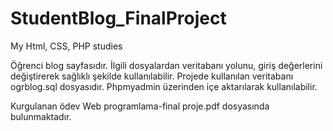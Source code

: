 # StudentBlog_FinalProject
My Html, CSS, PHP studies

Öğrenci blog sayfasıdır. İlgili dosyalardan veritabanı yolunu, giriş değerlerini değiştirerek sağlıklı şekilde kullanılabilir. Projede kullanılan veritabanı ogrblog.sql dosyasıdır. Phpmyadmin üzerinden içe aktarılarak kullanılabilir.

Kurgulanan ödev Web programlama-final proje.pdf dosyasında bulunmaktadır.
